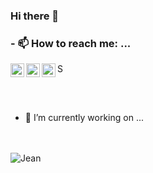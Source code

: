 ### Hi there 👋

### - 📫 How to reach me: ...

[<img align="left" alt="codeSTACKr | Medium" width="22px" src="https://cdn.jsdelivr.net/npm/simple-icons@3.4.0/icons/medium.svg" />][medium]
[<img align="left" alt="codeSTACKr | LinkedIn" width="22px" src="https://cdn.jsdelivr.net/npm/simple-icons@v3/icons/linkedin.svg" />][linkedin]
[<img align="left" alt="codeSTACKr | Instagram" width="22px" src="https://cdn.jsdelivr.net/npm/simple-icons@v3/icons/instagram.svg" />][insta]
[<img src="https://sourcerer.io/icons/logo-sharing.svg" height="16px" alt="Sourcerer"/>][sourcer]

<br />
<br />

- 🔭 I’m currently working on ...
<br />
<a href="https://sourcerer.io/jean1dev"><img src="https://img.shields.io/badge/TypeScript-191%20commits-orange.svg" alt=""></a>
<a href="https://sourcerer.io/jean1dev"><img src="https://img.shields.io/badge/JavaScript-552%20commits-orange.svg" alt=""></a>
<a href="https://sourcerer.io/jean1dev"><img src="https://img.shields.io/badge/Java-227%20commits-orange.svg" alt=""></a>

<br />
<img align="left" alt="Jean" src="https://github-readme-stats.vercel.app/api?username=Jean1dev&show_icons=true&hide_border=true" />

[medium]: https://medium.com/@jeanluca_fp
[linkedin]: https://www.linkedin.com/in/jeanluca-fernandes-969266126/
[insta]: https://www.instagram.com/jeanlucafp/
[sourcer]: https://sourcerer.io/jean1dev
<!--
**Jean1dev/Jean1dev** is a ✨ _special_ ✨ repository because its `README.md` (this file) appears on your GitHub profile.

Here are some ideas to get you started:

- 🌱 I’m currently learning ...
- 👯 I’m looking to collaborate on ...
- 🤔 I’m looking for help with ...
- 💬 Ask me about ...

- 😄 Pronouns: ...
- ⚡ Fun fact: ...
-->
